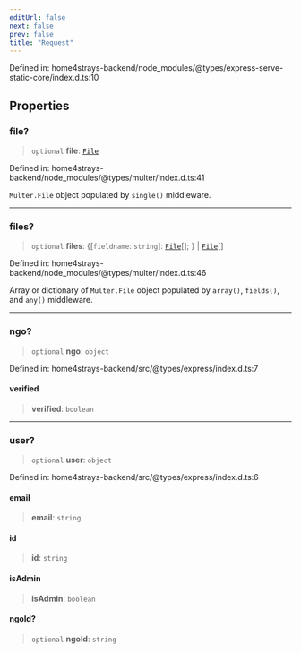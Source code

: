 ```yaml
---
editUrl: false
next: false
prev: false
title: "Request"
---
```


Defined in: home4strays-backend/node\_modules/@types/express-serve-static-core/index.d.ts:10

## Properties

### file?

> `optional` **file**: [`File`](/docs/code/backend/types/express/namespaces/express/namespaces/multer/interfaces/file/)

Defined in: home4strays-backend/node\_modules/@types/multer/index.d.ts:41

`Multer.File` object populated by `single()` middleware.

***

### files?

> `optional` **files**: \{[`fieldname`: `string`]: [`File`](/docs/code/backend/types/express/namespaces/express/namespaces/multer/interfaces/file/)[]; \} \| [`File`](/docs/code/backend/types/express/namespaces/express/namespaces/multer/interfaces/file/)[]

Defined in: home4strays-backend/node\_modules/@types/multer/index.d.ts:46

Array or dictionary of `Multer.File` object populated by `array()`,
`fields()`, and `any()` middleware.

***

### ngo?

> `optional` **ngo**: `object`

Defined in: home4strays-backend/src/@types/express/index.d.ts:7

#### verified

> **verified**: `boolean`

***

### user?

> `optional` **user**: `object`

Defined in: home4strays-backend/src/@types/express/index.d.ts:6

#### email

> **email**: `string`

#### id

> **id**: `string`

#### isAdmin

> **isAdmin**: `boolean`

#### ngoId?

> `optional` **ngoId**: `string`

